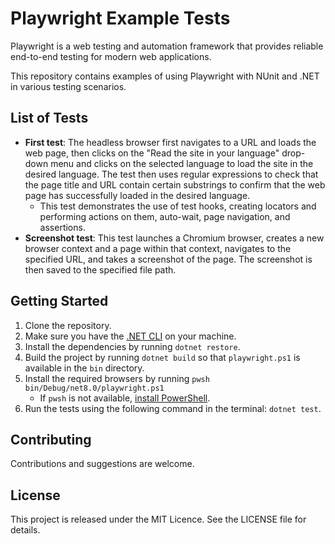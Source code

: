 # Playwright Example Tests

Playwright is a web testing and automation framework that provides reliable end-to-end testing for modern web applications. 

This repository contains examples of using Playwright with NUnit and .NET in various testing scenarios.

## List of Tests
- **First test**: The headless browser first navigates to a URL and loads the web page, then clicks on the "Read the site in your language" drop-down menu and clicks on the selected language to load the site in the desired language. The test then uses regular expressions to check that the page title and URL contain certain substrings to confirm that the web page has successfully loaded in the desired language.
  - This test demonstrates the use of test hooks, creating locators and performing actions on them, auto-wait, page navigation, and assertions.
- **Screenshot test**: This test launches a Chromium browser, creates a new browser context and a page within that context, navigates to the specified URL, and takes a screenshot of the page. The screenshot is then saved to the specified file path.

## Getting Started

1. Clone the repository.
2. Make sure you have the [.NET CLI](https://learn.microsoft.com/en-us/dotnet/core/tools/) on your machine.
3. Install the dependencies by running `dotnet restore`.
4. Build the project by running `dotnet build` so that `playwright.ps1` is available in the `bin` directory.
5. Install the required browsers by running `pwsh bin/Debug/net8.0/playwright.ps1`
     - If `pwsh` is not available, [install PowerShell](https://docs.microsoft.com/powershell/scripting/install/installing-powershell).
6. Run the tests using the following command in the terminal: `dotnet test`.

## Contributing

Contributions and suggestions are welcome.

## License

This project is released under the MIT Licence. See the LICENSE file for details.
